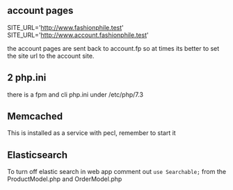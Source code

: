 ## account pages
SITE_URL='http://www.fashionphile.test'
SITE_URL='http://www.account.fashionphile.test'

the account pages are sent back to account.fp so at times its better to set the site url to the account site.

## 2 php.ini
there is a fpm and cli php.ini under /etc/php/7.3

## Memcached
This is installed as a service with pecl, remember to start it

## Elasticsearch
To turn off elastic search in web app comment out `use Searchable;` from the ProductModel.php and OrderModel.php